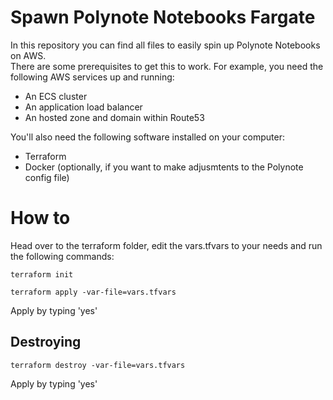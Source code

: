 # Spawn Polynote Notebooks Fargate
In this repository you can find all files to easily spin up Polynote Notebooks on AWS.  
There are some prerequisites to get this to work. For example, you need the following AWS services up and running: 

- An  ECS cluster
- An application load balancer
- An hosted zone and domain within Route53

You'll also need the following software installed on your computer:

- Terraform
- Docker (optionally, if you want to make adjusmtents to the Polynote config file)

# How to
Head over to the terraform folder, edit the vars.tfvars to your needs and run the following commands:

```
terraform init
```

```
terraform apply -var-file=vars.tfvars
```

Apply by typing 'yes'

## Destroying
```
terraform destroy -var-file=vars.tfvars
```
Apply by typing 'yes'
